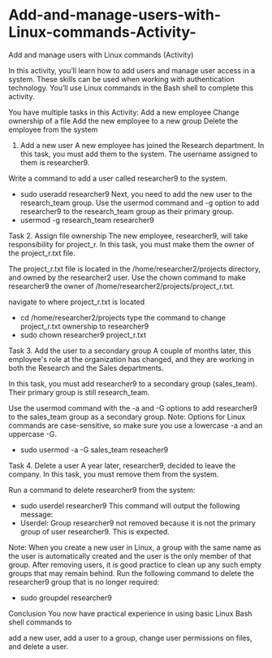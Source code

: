 # Add-and-manage-users-with-Linux-commands-Activity-
Add and manage users with Linux commands (Activity)


In this activity, you’ll learn how to add users and manage user access in a system. These skills can be used when working with authentication technology. You’ll use Linux commands in the Bash shell to complete this activity.

You have multiple tasks in this Activity:
Add a new employee
Change ownership of a file
Add the new employee to a new group
Delete the employee from the system

1. Add a new user
A new employee has joined the Research department. In this task, you must add them to the system. The username assigned to them is researcher9.

Write a command to add a user called researcher9 to the system.
- sudo useradd researcher9
Next, you need to add the new user to the research_team group.
Use the usermod command and -g option to add researcher9 to the research_team group as their primary group.
- usermod -g research_team researcher9

Task 2. Assign file ownership
The new employee, researcher9, will take responsibility for project_r. In this task, you must make them the owner of the project_r.txt file.

The project_r.txt file is located in the /home/researcher2/projects directory, and owned by the researcher2 user.
Use the chown command to make researcher9 the owner of /home/researcher2/projects/project_r.txt.

navigate to where project_r.txt is located
- cd /home/researcher2/projects
type the command to change project_r.txt ownership to researcher9
- sudo chown researcher9 project_r.txt

Task 3. Add the user to a secondary group
A couple of months later, this employee's role at the organization has changed, and they are working in both the Research and the Sales departments.

In this task, you must add researcher9 to a secondary group (sales_team). Their primary group is still research_team.

Use the usermod command with the -a and -G options to add researcher9 to the sales_team group as a secondary group.
Note: Options for Linux commands are case-sensitive, so make sure you use a lowercase -a and an uppercase -G.

- sudo usermod -a -G sales_team reseacher9

Task 4. Delete a user
A year later, researcher9, decided to leave the company. In this task, you must remove them from the system.

Run a command to delete researcher9 from the system:
- sudo userdel researcher9
This command will output the following message:
- Userdel: Group researcher9 not removed because it is not the primary group of user researcher9.
This is expected.

Note: When you create a new user in Linux, a group with the same name as the user is automatically created and the user is the only member of that group. After removing users, it is good practice to clean up any such empty groups that may remain behind.
Run the following command to delete the researcher9 group that is no longer required:
- sudo groupdel researcher9

Conclusion
You now have practical experience in using basic Linux Bash shell commands to

add a new user,
add a user to a group,
change user permissions on files, and
delete a user.

